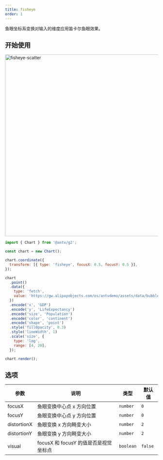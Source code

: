 ```yaml
---
title: fisheye
order: 1
---
```


鱼眼坐标系变换对输入的维度应用笛卡尔鱼眼效果。

## 开始使用

<img alt="fisheye-scatter" src="https://mdn.alipayobjects.com/huamei_qa8qxu/afts/img/A*K1tqQLDAZt0AAAAAAAAAAAAADmJ7AQ/original" height="600" />

```js
import { Chart } from '@antv/g2';

const chart = new Chart();

chart.coordinate({
  transform: [{ type: 'fisheye', focusX: 0.5, focusY: 0.5 }],
});

chart
  .point()
  .data({
    type: 'fetch',
    value: 'https://gw.alipayobjects.com/os/antvdemo/assets/data/bubble.json',
  })
  .encode('x', 'GDP')
  .encode('y', 'LifeExpectancy')
  .encode('size', 'Population')
  .encode('color', 'continent')
  .encode('shape', 'point')
  .style('fillOpacity', 0.3)
  .style('lineWidth', 1)
  .scale('size', {
    type: 'log',
    range: [4, 20],
  });

chart.render();
```

## 选项

| 参数        | 说明                                  | 类型      | 默认值  |
| ----------- | ------------------------------------- | --------- | ------- |
| focusX      | 鱼眼变换中心点 x 方向位置             | `number`  | `0`     |
| focusY      | 鱼眼变换中心点 y 方向位置             | `number`  | `0`     |
| distortionX | 鱼眼变换 x 方向畸变大小               | `number`  | `2`     |
| distortionY | 鱼眼变换 y 方向畸变大小               | `number`  | `2`     |
| visual      | focusX 和 focusY 的值是否是视觉坐标点 | `boolean` | `false` |
